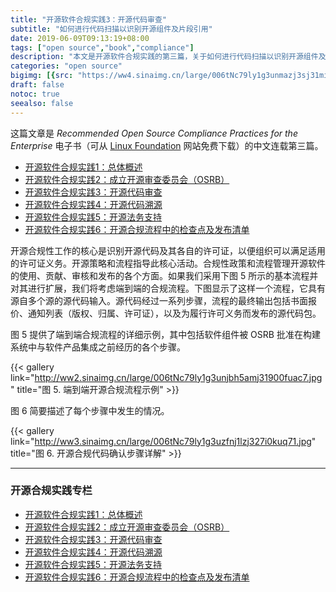 ```yaml
---
title: "开源软件合规实践3：开源代码审查"
subtitle: "如何进行代码扫描以识别开源组件及片段引用"
date: 2019-06-09T09:13:19+08:00
tags: ["open source","book","compliance"]
description: "本文是开源软件合规实践的第三篇，关于如何进行代码扫描以识别开源组件及片段引用的建议。"
categories: "open source"
bigimg: [{src: "https://ww4.sinaimg.cn/large/006tNc79ly1g3unmazj3sj31mi0u04qq.jpg", desc: "Photo via Unsplash"}]
draft: false
notoc: true
seealso: false
---
```


这篇文章是 *Recommended Open Source Compliance Practices for the Enterprise* 电子书（可从 [Linux Foundation](https://www.linuxfoundation.org/publications/2019/06/recommended-open-source-compliance-practices/) 网站免费下载）的中文连载第三篇。

- [开源软件合规实践1：总体概述](/posts/open-source-compliance-practices-intro)
- [开源软件合规实践2：成立开源审查委员会（OSRB）](/posts/open-source-compliance-osrb)
- [开源软件合规实践3：开源代码审查](/posts/open-source-compliance-identify)
- [开源软件合规实践4：开源代码溯源](/posts/open-source-compliance-sourcing)
- [开源软件合规实践5：开源法务支持](/posts/open-source-compliance-legal-support)
- [开源软件合规实践6：开源合规流程中的检查点及发布清单](/posts/open-source-compliance-checkpoints)

开源合规性工作的核心是识别开源代码及其各自的许可证，以便组织可以满足适用的许可证义务。开源策略和流程指导此核心活动。合规性政策和流程管理开源软件的使用、贡献、审核和发布的各个方面。如果我们采用下图 5 所示的基本流程并对其进行扩展，我们将考虑端到端的合规流程。下图显示了这样一个流程，它具有源自多个源的源代码输入。源代码经过一系列步骤，流程的最终输出包括书面报价、通知列表（版权、归属、许可证），以及为履行许可义务而发布的源代码包。

图 5 提供了端到端合规流程的详细示例，其中包括软件组件被 OSRB 批准在构建系统中与软件产品集成之前经历的各个步骤。

{{< gallery link="http://ww2.sinaimg.cn/large/006tNc79ly1g3unjbh5amj31900fuac7.jpg" title="图 5. 端到端开源合规流程示例" >}}

图 6 简要描述了每个步骤中发生的情况。

{{< gallery link="http://ww3.sinaimg.cn/large/006tNc79ly1g3uzfnj1lzj327i0kuq71.jpg" title="图 6. 开源合规代码确认步骤详解" >}}

---

### 开源合规实践专栏

- [开源软件合规实践1：总体概述](/posts/open-source-compliance-practices-intro)
- [开源软件合规实践2：成立开源审查委员会（OSRB）](/posts/open-source-compliance-osrb)
- [开源软件合规实践3：开源代码审查](/posts/open-source-compliance-identify)
- [开源软件合规实践4：开源代码溯源](/posts/open-source-compliance-sourcing)
- [开源软件合规实践5：开源法务支持](/posts/open-source-compliance-legal-support)
- [开源软件合规实践6：开源合规流程中的检查点及发布清单](/posts/open-source-compliance-checkpoints)

